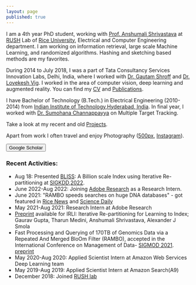 ```yaml
---
layout: page
published: true
---
```


I am a 4th year PhD student, working with [Prof. Anshumali Shrivastava](https://www.cs.rice.edu/~as143/) at [RUSH](http://rushlab.blogs.rice.edu/about/team/) Lab of [Rice University](https://eceweb.rice.edu/), Electrical and Computer Engineering department. I am working on information retrieval, large scale Machine Learning, and randomized algorithms. Hashing and sketching based methods are my favorites. 

During 2014 to July 2018, I was a part of Tata Consultancy Services Innovation Labs, Delhi, India, where I worked with [Dr. Gautam Shroff](https://www.linkedin.com/in/gautam-shroff-066901/) and [Dr. Lovekesh Vig](https://sites.google.com/site/lovekeshhome/). I worked in the area of computer vision, deep learning and augmented reality. You can find my [CV](https://gaurav16gupta.github.io/ResumeGauravGupta.pdf) and [Publications](https://gaurav16gupta.github.io/publications/).

I have Bachelor of Technology (B.Tech.) in Electrical Engineering (2010-2014) from [Indian Institute of Technology,Hyderabad, India](http://www.iith.ac.in). In final year, I worked with [Dr. Sumohana Channappayya](https://www.iith.ac.in/~sumohana/) on Multiple Target Tracking.  

Take a look at my recent and old [Projects](https://gaurav16gupta.github.io/projects). 

Apart from work I often travel and enjoy Photography ([500px](https://500px.com/gaurav16gupta), [Instagram](https://www.instagram.com/gaurav16gupta/)).

<form action="https://scholar.google.co.in/citations?user=OguKfJIAAAAJ&hl=en">
    <input type="submit" value="Google Scholar" width="100" height="20" />
</form>

### Recent Activities:
* Aug 18: Presented [BLISS](https://dl.acm.org/doi/abs/10.1145/3534678.3539414): A Billion scale Index using Iterative Re-partitioning at [SIGKDD,2022](https://kdd.org/kdd2022/).
* June 2022-Aug 2022: Joining [Adobe Research](https://research.adobe.com/) as a Research Intern.
* June 2021: "RAMBO speeds searches on huge DNA databases" - got featured in [Rice News](http://news.rice.edu/2021/06/28/rambo-speeds-searches-on-huge-dna-databases-2/) and [Science Daily](https://www.sciencedaily.com/releases/2021/06/210628152920.htm)
* May 2021-Aug 2021: Research Intern at Adobe Research
* [Preprint](https://arxiv.org/abs/2103.09944) available for IRLI: Iterative Re-partitioning for Learning to Index; Gaurav Gupta, Tharun Medini, Anshumali Shrivastava, Alexander J Smola
* Fast Processing and Querying of 170TB of Genomics Data via a Repeated And Merged BloOm Filter (RAMBO), accepted in the International Conference on Management of Data- [SIGMOD 2021](https://2021.sigmod.org/). [preprint](https://gaurav16gupta.github.io/papers/RAMBO_SIGMOD2021.pdf)
* May 2020-Aug 2020: Applied Scientist Intern at Amazon Web Services Deep Learning team
* May 2019-Aug 2019: Applied Scientist Intern at Amazon Search(A9)
* December 2018: Joined [RUSH lab](http://rushlab.blogs.rice.edu/)

